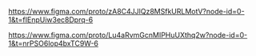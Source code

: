 https://www.figma.com/proto/zA8C4JJlQz8MSfkURLMotV?node-id=0-1&t=fIEnpUiw3ec8Dprq-6

https://www.figma.com/proto/Lu4aRvmGcnMIPHuUXthq2w?node-id=0-1&t=nrPSO6lop4bxTC9W-6
